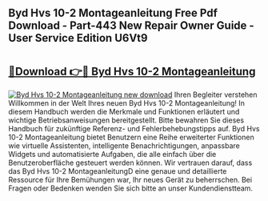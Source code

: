 ## Byd Hvs 10-2 Montageanleitung Free Pdf Download - Part-443 New Repair Owner Guide - User Service Edition U6Vt9

# <h2><a href="http://df8th6s.blite.top/?on=Byd+Hvs+10-2+Montageanleitung">🔗Download 👉🔴 Byd Hvs 10-2 Montageanleitung</a></h2>

[![Byd Hvs 10-2 Montageanleitung new download](https://i.imgur.com/lujVjoI.png)](http://df8th6s.blite.top/?on=Byd+Hvs+10-2+Montageanleitung)
Ihren Begleiter verstehen Willkommen in der Welt Ihres neuen Byd Hvs 10-2 Montageanleitung! In diesem Handbuch werden die Merkmale und Funktionen erläutert und wichtige Betriebsanweisungen bereitgestellt. Bitte bewahren Sie dieses Handbuch für zukünftige Referenz- und Fehlerbehebungstipps auf. Byd Hvs 10-2 Montageanleitung bietet Benutzern eine Reihe erweiterter Funktionen wie virtuelle Assistenten, intelligente Benachrichtigungen, anpassbare Widgets und automatisierte Aufgaben, die alle einfach über die Benutzeroberfläche gesteuert werden können. Wir vertrauen darauf, dass das Byd Hvs 10-2 MontageanleitungD eine genaue und detaillierte Ressource für Ihre Bemühungen war, Ihr neues Gerät zu beherrschen. Bei Fragen oder Bedenken wenden Sie sich bitte an unser Kundendienstteam.
